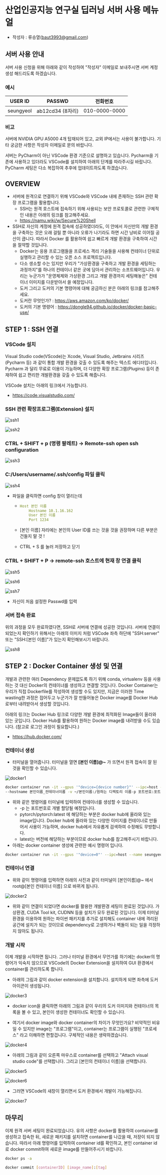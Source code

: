 # 산업인공지능 연구실 딥러닝 서버 사용 메뉴얼

+ 작성자 : 류승열(baut3993@gmail.com)

## 서버 사용 안내

서버 사용 신청을 위해 아래와 같이 작성하여 "작성자" 이메일로 보내주시면 서버 계정 생성 해드리도록 하겠습니다.

### 예시

| USER ID   | PASSWD           | 전화번호      |
| --------- | ---------------- | ------------- |
| seungyeol | ab12cd34 (8자리) | 010-0000-0000 |

### 비고

서버에 NVIDIA GPU A5000 4개 탑재되어 있고, 교외 IP에서는 사용이 불가합니다. 기타 궁금한 사항은 작성자 이메일로 문의 바랍니다.

서버는 PyCharm이 아닌 VSCode 환경 기준으로 설명하고 있습니다. Pycharm을 기존에 사용하고 있더라도 VSCode를 설치하여 아래의 단계를 따라주시길 바랍니다. PyCharm 세팅은 다소 복잡하여 추후에 업데이트하도록 하겠습니다.

## OVERVIEW

+ 서버에 원격으로 연결하기 위해 VSCode와 VSCode 내에 존재하는 SSH 관련 확장 프로그램을 활용합니다.
  + SSH는 원격 호스트에 접속하기 위해 사용되는 보안 프로토콜로 관련한 구체적인 내용은 아래의 링크를 참고해주세요.
  + https://namu.wiki/w/Secure%20Shell
+ SSH로 자신의 계정에 원격 접속에 성공하였더라도, 이 안에서 자신만의 개발 환경을 구축하는 것은 오래 걸릴 뿐 아니라 오류가 나기라도 하면 시간 낭비로 이어질 공산이 큽니다. 따라서 Docker 를 활용하여 쉽고 빠르게 개발 환경을 구축하여 시간을 절약할 것입니다.
  + Docker는 응용 프로그램들을 프로세스 격리 기술들을 사용해 컨테이너 단위로 실행하고 관리할 수 있는 오픈 소스 프로젝트입니다.
  + 다소 생소할 수는 있지만 우리가 "가상환경을 구축하고 개발 환경을 세팅하는 과정까지"를 하나의 컨테이너 같은 곳에 담아서 관리하는 소프트웨어입니다. 우리는 누군가가 "운영체제와 가상환경 그리고 개발 환경까지 세팅해놓은" 컨테이너 이미지를 다운받아서 쓸 예정입니다.
  + 도커 그리고 도커의 기본 명령어에 대해 궁금하신 분은 아래의 링크를 참고해주세요.
  + 도커란 무엇인가? : https://aws.amazon.com/ko/docker/
  + 도커의 기본 명령어 : https://dongle94.github.io/docker/docker-basic-use/

## STEP 1 : SSH 연결

### VSCode 설치

Visual Studio code(VScode)는 Xcode, Visual Studio, Jetbrains 시리즈(Pycharm 등) 과 같이 통합 개발 환경을 갖출 수 있도록 해주는 텍스트 에디터입니다. Pycharm 과 달리 무료로 이용이 가능하며, 더 다양한 확장 프로그램(Plugins) 등이 존재하여 쉽고 편리한 개발환경을 갖출 수 있도록 해줍니다. 

VSCode 설치는 아래의 링크에서 가능합니다.

+  https://code.visualstudio.com/

### SSH 관련 확장프로그램(Extension) 설치

![ssh1](imgs/ssh1.png)

![ssh2](imgs/ssh2.png)

### CTRL + SHIFT + p (명령 팔레트) -> Remote-ssh open ssh configuration 

![ssh3](imgs/ssh3.png)

### C:/Users/username/.ssh/config 파일 클릭

![ssh4](imgs/ssh4.png)

+ 파일을 클릭하면 config 창이 열리는데

  + ```yaml
    Host 본인 이름
    	Hostname 10.1.16.162
    	User 본인 이름
    	Port 1234
    ```

  + [본인 이름] 자리에는 본인의 User ID를 쓰는 것을 것을 권장하며 다른 부분은 건들지 말 것 !

  + CTRL + S 를 눌러 저장하고 닫기

### CTRL + SHIFT + P -> remote-ssh 호스트에 현재 창 연결 클릭

![ssh5](imgs/ssh5.png)

![ssh6](imgs/ssh6.png)

![ssh7](imgs/ssh7.png)

+ 자신이 처음 설정한 Passwd를 입력

### 서버 접속 완료

위의 과정을 모두 완료하였다면, SSH로 서버에 연결에 성공한 것입니다. 서버에 연결이 되었는지 확인하기 위해서는 아래의 이미지 처럼 VSCode 좌측 하단에 "SSH:server" 또는 "SSH:[본인 이름]"가 있는지 확인해보시기 바랍니다.

![ssh8](imgs/ssh8.png)

## STEP 2 : Docker Container 생성 및 연결

개발과 관련한 여러 Dependency 문제없도록 하기 위해 conda, virtualenv 등을 사용하는 것 대신 Docker의 컨테이너를 생성하고 연결할 것입니다. Docker Container는 우리가 직접 Dockerfile를 작성하여 생성할 수도 있지만, 지금은 이러한 Time wasting한 과정은 접어두고 누군가가 잘 만들어놓은 Docker image를 Docker Hub로부터 내려받아서 생성할 것입니다. 

아래의 링크는 Docker Hub 링크로 다양한 개발 환경에 최적화된 Image들이 올라와 있는 곳입니다. Docker Hub를 활용하여 원하는 Docker image를 내려받을 수도 있습니다. (참고로 로그인 과정이 필요합니다.)

+ https://hub.docker.com/

### 컨테이너 생성

+ 터미널을 열어줍니다. 터미널을 열면 **[본인 이름]@~** 가 뜨면서 원격 접속이 잘 된 것을 확인할 수 있습니다.

![docker1](imgs/docker1.png)

```bash
docker container run -it --gpus '"device={device number}"' --ipc=host --name 본인이름_컨테이너이름 
--hostname 본인이름_컨테이너이름 -v ~/본인이름:/원하는 디렉토리 이름-p 포트번호:포트번호 pytorch/pytorch:latest /bin/bash
```

+ 위와 같은 명령어를 터미널에 입력하여 컨테이너를 생성할 수 있습니다. 
  + -p 는 포트번호로 개별 할당될 예정입니다.
  + pytorch/pytorch:latest 에 해당하는 부분은 docker hub에 올라와 있는 image입니다. Docker hub에 올라와 있는 다양한 이미지를 컨테이너로 만들어서 사용이 가능하며, docker hub에서 자유롭게 검색하여 수정해도 무방합니다.
  + latest는 버전에 해당하는 부분이므로 docker hub를 참고해주시기 바랍니다.
+ 아래는 docker container 생성에 관련한 예시 명령어 입니다.

```bash
docker container run -it --gpus '"device=0"' --ipc=host --name seungyeol_torch --hostname seungyeol_torch -v ~/seungyeol:/workspace -p 8888:포트번호 tensorflow/tensorflow:latest /bin/bash
```

### 컨테이너 연결

+ 위와 같이 명령어를 입력하면 아래의 사진과 같이 터미널이 [본인이름]@~ 에서 root@[본인 컨테이너 이름] 으로 바뀌게 됩니다.

![docker2](imgs/docker2.png) 

+ 위와 같이 연결이 되었다면 docker를 활용한 개발환경 세팅이 완료된 것입니다. 가상환경, CUDA Tool kit, CUDNN 등을 설치가 모두 완료된 것입니다. 이제 터미널 환경을 이용하여 원하는 파이썬 패키지를 추가로 설치해도 container 내에 격리된 공간에 설치가 되는 것이므로 dependency로 고생하거나 벽돌이 되는 일을 걱정하지 않아도 됩니다.

### 개발 시작

이제 개발을 시작하면 됩니다. 그러나 터미널 환경에서 무언가를 하기에는 docker의 명령어가 익숙치 않으므로 VSCode의 Docker Extension을 설치하여 GUI 환경에서 container를 관리하도록 합니다.

+ 아래의 그림과 같이 docker extension을 설치합니다. 설치하게 되면 좌측에 도커 아이콘이 생성됩니다.

![docker3](imgs/docker3.png)



+  docker icon을 클릭하면 아래의 그림과 같이 우리의 도커 이미지와 컨테이너의 목록을 볼 수 있고, 본인이 생성한 컨테이너도 확인할 수 있습니다.

  + 여기서 docker image와 docker container의 차이가 무엇인가요? 비약적인 비유일 수 있지만 image는 "프로그램"이고, container는 프로그램이 실행된 "프로세스" 라고 이해하면 편할겁니다. 구체적인 내용은 생략하겠습니다.

  ![docker4](imgs/docker4.png)

+ 아래의 그림과 같이 오른쪽 마우스로 container를 선택하고 "Attach visual studio code"를 선택합니다. 그리고 [본인의 컨테이너 이름]을 선택합니다.

![docker5](imgs/docker5.png)

![docker6](imgs/docker6.png)

+ 그러면 VSCode의 새창이 열리면서 도커 환경에서 개발이 가능해집니다.

![docker7](imgs/docker7.png)

## 마무리

이제 원격 서버 세팅이 완료되었습니다. 유의 사항은 docker를 활용하여 container를 생성하고 접속한 뒤, 새로운 패키지를 설치하면 container를 나갔을 때, 저장이 되지 않습니다. 따라서 아래 명령어를 입력하여 container id를 확인하고, 본인 container id로 docker commit하여 새로운 image를 만들어주시기 바랍니다.

``` bash
docker ps -a 
```

```bash
docker commit [containerID] [image_name]:[tag]
```

